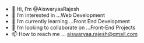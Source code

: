 - 👋 Hi, I’m @AiswaryaaRajesh
- 👀 I’m interested in ...Web Development
- 🌱 I’m currently learning ...Front End Development
- 💞️ I’m looking to collaborate on ...Front-End Projects
- 📫 How to reach me ... aiswaryaa.rajesh@gmail.com

<!---
AiswaryaaRajesh/AiswaryaaRajesh is a ✨ special ✨ repository because its `README.md` (this file) appears on your GitHub profile.
You can click the Preview link to take a look at your changes.
--->

